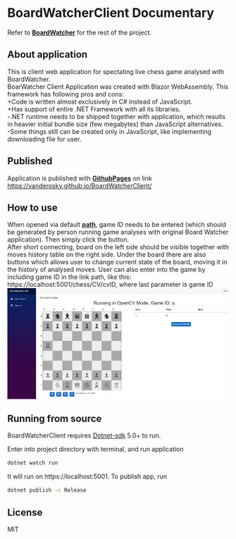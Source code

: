 # **BoardWatcherClient Documentary**
Refer to [**BoardWatcher**](https://gitlab.com/board-watcher) for the rest of the project.
## About application
This is client web application for spectating live chess game analysed with BoardWatcher.\
    BoarWatcher Client Application was created with Blazor WebAssembly. This framework has following pros and cons:\
        +Code is written almost exclusively in C# instead of JavaScript.\
        +Has support of entire .NET Framework with all its libraries.\
        -.NET runtime needs to be shipped together with application, which results in heavier initial bundle size (few megabytes) than JavaScript alternatives.\
        -Some things still can be created only in JavaScript, like implementing downloading file for user.

## Published
Application is published with [**GithubPages**](https://pages.github.com) on link https://vanderosky.github.io/BoardWatcherClient/

## How to use
When opened via default [**path**](https://vanderosky.github.io/BoardWatcherClient/), game ID needs to be entered (which should be generated by person running game analyses with original Board Watcher application). Then simply click the button.\
After short connecting, board on the left side should be visible together with moves history table on the right side. Under the board there are also buttons which allows user to change current state of the board, moving it in the history of analysed moves.
User can also enter into the game by including game ID in the link path, like this: https://localhost:5001/chess/CV/cvID, where last parameter is game ID
![Alt text](/img/example.png?raw=true "Example Photo")

## Running from source

BoardWatcherClient requires [Dotnet-sdk](https://dotnet.microsoft.com/download) 5.0+ to run.

Enter into project directory with terminal, and run application

```sh
dotnet watch run
```
It will run on https://localhost:5001. 
To publish app, run
```sh
dotnet publish -c Release
```

## License

MIT
